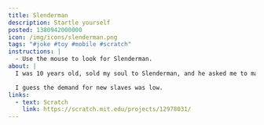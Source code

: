 ```yaml
---
title: Slenderman
description: Startle yourself
posted: 1380942000000
icon: /img/icons/slenderman.png
tags: "#joke #toy #mobile #scratch"
instructions: |
  - Use the mouse to look for Slenderman.
about: |
  I was 10 years old, sold my soul to Slenderman, and he asked me to make a game. Here is the result.

  I guess the demand for new slaves was low.
links:
  - text: Scratch
    link: https://scratch.mit.edu/projects/12978031/
---
```


<scratch url="https://scratch.mit.edu/projects/12978031/"></scratch>
